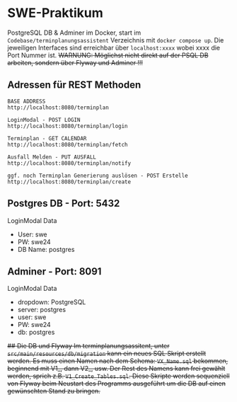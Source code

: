 # SWE-Praktikum

PostgreSQL DB & Adminer im Docker, start im ``Codebase/terminplanungsassistent`` Verzeichnis mit ``docker compose up``. Die jeweiligen Interfaces sind erreichbar über ``localhost:xxxx`` wobei xxxx die Port Nummer ist. ~~WARNUNG: Möglichst nicht direkt auf der PSQL DB arbeiten, sondern über Flyway und Adminer !!!~~

## Adressen für REST Methoden
```
BASE ADDRESS
http://localhost:8080/terminplan

LoginModal - POST LOGIN
http://localhost:8080/terminplan/login

Terminplan - GET CALENDAR
http://localhost:8080/terminplan/fetch

Ausfall Melden - PUT AUSFALL
http://localhost:8080/terminplan/notify

ggf. noch Terminplan Generierung auslösen - POST Erstelle
http://localhost:8080/terminplan/create
```

## Postgres DB - Port: 5432

LoginModal Data
- User: swe
- PW: swe24
- DB Name: postgres

## Adminer - Port: 8091
LoginModal Data
- dropdown: PostgreSQL
- server: postgres
- user: swe
- PW: swe24
- db: postgres


~~## Die DB und Flyway
Im terminplanungsassitent, unter ``src/main/resources/db/migration`` kann ein neues SQL Skript erstellt werden. Es muss einen Namen nach dem Schema: ``VX_Name.sql`` bekommen, beginnend mit V1_, dann V2_, usw. Der Rest des Namens kann frei gewählt werden, sprich z.B. ``V1_Create_Tables.sql``. Diese Skripte werden sequenziell von Flyway beim Neustart des Programms ausgeführt um die DB auf einen gewünschten Stand zu bringen.~~
